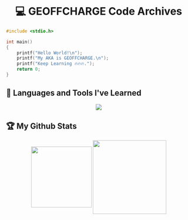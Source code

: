 <h1 align="center">💻 GEOFFCHARGE Code Archives</h1>

``` c
#include <stdio.h>

int main()
{
    printf("Hello World!\n");
    printf("My AKA is GEOFFCHARGE.\n");
    printf("Keep Learning 🔥🔥🔥.");
    return 0;
}
```

<h2 align="left">🚀 Languages and Tools I've Learned</h2>
<p align="center">
    <img src="https://skillicons.dev/icons?i=py,java,c,arduino,mysql,html,css,js,github,git,vscode,linux"/>
</p>

</p>

<h2 align="left">🏆 My Github Stats</h2>
<p align="center">
    <img height=165 align="center" src="https://github-readme-stats.vercel.app/api?username=GEOFFCHARGE&rank_icon=github&show_icons=true&custom_title=GitHub+Stats&include_all_commits=true&ring_color=0d74e7&title_color=0d74e7&text_color=F5F5F5&icon_color=0d74e7&hide_border=true&theme=transparent"/>
    <img height=200 align="center" src="https://github-readme-stats.vercel.app/api/top-langs/?username=GEOFFCHARGE&layout=compact&size_weight=0&count_weight=1&title_color=0d74e7&text_color=F5F5F5&hide_border=true&theme=transparent"/>
</p>
